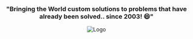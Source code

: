 <div align='center'>
  <h3>"Bringing the World custom solutions to problems that have already been solved.. since 2003! 😄"</h3>
  <img id="landing-image" src="https://64.media.tumblr.com/9bd6597395a2ee9395ca361103986e9d/tumblr_n37bva6bGA1rqkjmno1_500.gif" alt="Logo"/>
</div>

